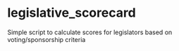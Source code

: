 legislative_scorecard
=====================

Simple script to calculate scores for legislators based on voting/sponsorship criteria

